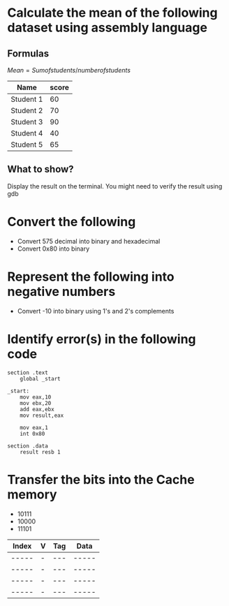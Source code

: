 # Calculate the mean of the following dataset using assembly language

## Formulas
$Mean = Sum of students / number of students$



|Name|score|
|----|-------|
|Student 1|60|
|Student 2|70|
|Student 3|90|
|Student 4|40|
|Student 5|65|

## What to show?
Display the result on the terminal. You might need to verify the result using gdb

# Convert the following
- Convert 575 decimal into binary and hexadecimal
- Convert 0x80 into binary

# Represent the following into negative numbers
- Convert -10 into binary using 1's and 2's complements

# Identify error(s) in the following code
```assembly
section .text
    global _start

_start:
    mov eax,10
    mov ebx,20
    add eax,ebx
    mov result,eax
    
    mov eax,1
    int 0x80

section .data
    result resb 1
```

# Transfer the bits into the Cache memory
- 10111
- 10000
- 11101

|Index|V|Tag|Data|
|-----|-|---|-----|
|-----|-|---|-----|
|-----|-|---|-----|
|-----|-|---|-----|
|-----|-|---|-----|




